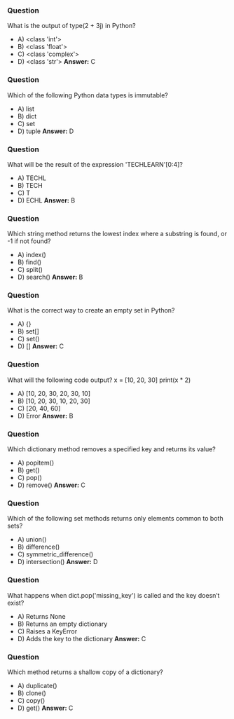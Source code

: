 ### Question

What is the output of type(2 + 3j) in Python?

- A) <class 'int'>
- B) <class 'float'>
- C) <class 'complex'>
- D) <class 'str'>
  **Answer:** C

### Question

Which of the following Python data types is immutable?

- A) list
- B) dict
- C) set
- D) tuple
  **Answer:** D

### Question

What will be the result of the expression 'TECHLEARN'[0:4]?

- A) TECHL
- B) TECH
- C) T
- D) ECHL
  **Answer:** B

### Question

Which string method returns the lowest index where a substring is found, or -1 if not found?

- A) index()
- B) find()
- C) split()
- D) search()
  **Answer:** B

### Question

What is the correct way to create an empty set in Python?

- A) {}
- B) set[]
- C) set()
- D) []
  **Answer:** C

### Question

What will the following code output?
x = [10, 20, 30]
print(x \* 2)

- A) [10, 20, 30, 20, 30, 10]
- B) [10, 20, 30, 10, 20, 30]
- C) [20, 40, 60]
- D) Error
  **Answer:** B

### Question

Which dictionary method removes a specified key and returns its value?

- A) popitem()
- B) get()
- C) pop()
- D) remove()
  **Answer:** C

### Question

Which of the following set methods returns only elements common to both sets?

- A) union()
- B) difference()
- C) symmetric_difference()
- D) intersection()
  **Answer:** D

### Question

What happens when dict.pop('missing_key') is called and the key doesn’t exist?

- A) Returns None
- B) Returns an empty dictionary
- C) Raises a KeyError
- D) Adds the key to the dictionary
  **Answer:** C

### Question

Which method returns a shallow copy of a dictionary?

- A) duplicate()
- B) clone()
- C) copy()
- D) get()
  **Answer:** C
